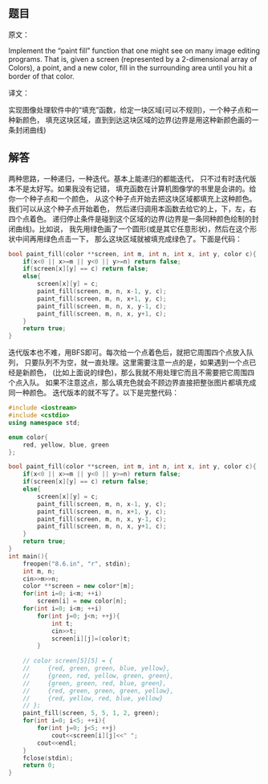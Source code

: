 ## 题目

原文：

Implement the “paint fill” function that one might see on many image editing programs. That is, given a screen (represented by a 2-dimensional array of Colors), a point, and a new color, fill in the surrounding area until you hit a border of that color.

译文：

实现图像处理软件中的“填充”函数，给定一块区域(可以不规则)，一个种子点和一种新颜色， 填充这块区域，直到到达这块区域的边界(边界是用这种新颜色画的一条封闭曲线)

## 解答

两种思路，一种递归，一种迭代。基本上能递归的都能迭代， 只不过有时迭代版本不是太好写。如果我没有记错， 填充函数在计算机图像学的书里是会讲的。给你一个种子点和一个颜色， 从这个种子点开始去把这块区域都填充上这种颜色。我们可以从这个种子点开始着色， 然后递归调用本函数去给它的上，下，左，右四个点着色。 递归停止条件是碰到这个区域的边界(边界是一条同种颜色绘制的封闭曲线)。比如说， 我先用绿色画了一个圆形(或是其它任意形状)，然后在这个形状中间再用绿色点击一下， 那么这块区域就被填充成绿色了。下面是代码：

```cpp
bool paint_fill(color **screen, int m, int n, int x, int y, color c){
    if(x<0 || x>=m || y<0 || y>=n) return false;
    if(screen[x][y] == c) return false;
    else{
        screen[x][y] = c;
        paint_fill(screen, m, n, x-1, y, c);
        paint_fill(screen, m, n, x+1, y, c);
        paint_fill(screen, m, n, x, y-1, c);
        paint_fill(screen, m, n, x, y+1, c);
    }
    return true;
}

```

迭代版本也不难，用BFS即可。每次给一个点着色后，就把它周围四个点放入队列， 只要队列不为空，就一直处理。这里需要注意一点的是，如果遇到一个点已经是新颜色， (比如上面说的绿色)，那么我就不用处理它而且不需要把它周围四个点入队。 如果不注意这点，那么填充色就会不顾边界直接把整张图片都填充成同一种颜色。 迭代版本的就不写了。以下是完整代码：

```cpp
#include <iostream>
#include <cstdio>
using namespace std;

enum color{
    red, yellow, blue, green
};

bool paint_fill(color **screen, int m, int n, int x, int y, color c){
    if(x<0 || x>=m || y<0 || y>=n) return false;
    if(screen[x][y] == c) return false;
    else{
        screen[x][y] = c;
        paint_fill(screen, m, n, x-1, y, c);
        paint_fill(screen, m, n, x+1, y, c);
        paint_fill(screen, m, n, x, y-1, c);
        paint_fill(screen, m, n, x, y+1, c);
    }
    return true;
}
int main(){
    freopen("8.6.in", "r", stdin);
    int m, n;
    cin>>m>>n;
    color **screen = new color*[m];
    for(int i=0; i<m; ++i)
        screen[i] = new color[n];
    for(int i=0; i<m; ++i)
        for(int j=0; j<n; ++j){
            int t;
            cin>>t;
            screen[i][j]=(color)t;
        }
    
    // color screen[5][5] = {
    //     {red, green, green, blue, yellow},
    //     {green, red, yellow, green, green},
    //     {green, green, red, blue, green},
    //     {red, green, green, green, yellow},
    //     {red, yellow, red, blue, yellow}
    // };
    paint_fill(screen, 5, 5, 1, 2, green);
    for(int i=0; i<5; ++i){
        for(int j=0; j<5; ++j)
            cout<<screen[i][j]<<" ";
        cout<<endl;
    }
    fclose(stdin);
    return 0;
}

```